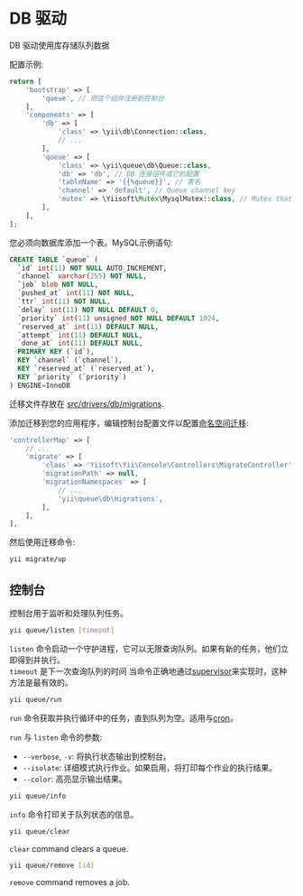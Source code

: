 DB 驱动
=========

DB 驱动使用库存储队列数据

配置示例:

```php
return [
    'bootstrap' => [
        'queue', // 把这个组件注册到控制台
    ],
    'components' => [
        'db' => [
            'class' => \yii\db\Connection::class, 
            // ...
        ],
        'queue' => [
            'class' => \yii\queue\db\Queue::class,
            'db' => 'db', // DB 连接组件或它的配置
            'tableName' => '{{%queue}}', // 表名
            'channel' => 'default', // Queue channel key
            'mutex' => \Yiisoft\Mutex\MysqlMutex::class, // Mutex that used to sync queries
        ],
    ],
];
```

您必须向数据库添加一个表。MySQL示例语句:

```SQL
CREATE TABLE `queue` (
  `id` int(11) NOT NULL AUTO_INCREMENT,
  `channel` varchar(255) NOT NULL,
  `job` blob NOT NULL,
  `pushed_at` int(11) NOT NULL,
  `ttr` int(11) NOT NULL,
  `delay` int(11) NOT NULL DEFAULT 0,
  `priority` int(11) unsigned NOT NULL DEFAULT 1024,
  `reserved_at` int(11) DEFAULT NULL,
  `attempt` int(11) DEFAULT NULL,
  `done_at` int(11) DEFAULT NULL,
  PRIMARY KEY (`id`),
  KEY `channel` (`channel`),
  KEY `reserved_at` (`reserved_at`),
  KEY `priority` (`priority`)
) ENGINE=InnoDB
```

迁移文件存放在 [src/drivers/db/migrations](../../src/drivers/db/migrations).

添加迁移到您的应用程序，编辑控制台配置文件以配置[命名空间迁移](http://www.yiiframework.com/doc-2.0/guide-db-migrations.html#namespaced-migrations):

```php
'controllerMap' => [
    // ...
    'migrate' => [
        'class' => 'Yiisoft\Yii\Console\Controllers\MigrateController',
        'migrationPath' => null,
        'migrationNamespaces' => [
            // ...
            'yii\queue\db\migrations',
        ],
    ],
],
```

然后使用迁移命令:

```sh
yii migrate/up
```

控制台
-------

控制台用于监听和处理队列任务。

```sh
yii queue/listen [timeout]
```

`listen` 命令启动一个守护进程，它可以无限查询队列。如果有新的任务，他们立即得到并执行。  
`timeout` 是下一次查询队列的时间 当命令正确地通过[supervisor](worker.md#supervisor)来实现时，这种方法是最有效的。

```sh
yii queue/run
```

`run` 命令获取并执行循环中的任务，直到队列为空。适用与[cron](worker.md#cron)。

`run` 与 `listen` 命令的参数:

- `--verbose`, `-v`: 将执行状态输出到控制台。
- `--isolate`: 详细模式执行作业。如果启用，将打印每个作业的执行结果。
- `--color`: 高亮显示输出结果。

```sh
yii queue/info
```

`info` 命令打印关于队列状态的信息。

```sh
yii queue/clear
```

`clear` command clears a queue.

```sh
yii queue/remove [id]
```

`remove` command removes a job.
